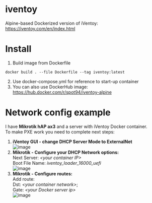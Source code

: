 # iventoy
Alpine-based Dockerized version of iVentoy: https://iventoy.com/en/index.html
# Install
1. Build image from Dockerfile
```
docker build . --file Dockerfile --tag iventoy:latest
```
2. Use docker-compose.yml for reference to start-up container
3. You can also use DockerHub image: https://hub.docker.com/r/spot94/iventoy-alpine
# Network config example
I have **Mikrotik hAP ax3** and a server with iVentoy Docker container.\
To make PXE work you need to complete next steps:
  1. **iVentoy GUI - change DHCP Server Mode to ExternalNet**\
    ![image](https://github.com/user-attachments/assets/e9686ae9-2876-40e2-b86b-3e0d0c6b5f46)
  2. **Mikrotik - Configure your DHCP Network options:**\
    Next Server: *\<your container IP>*\
    Boot File Name: _iventoy_loader_16000_uefi_\
  ![image](https://github.com/user-attachments/assets/53574126-1766-4d39-84e1-41a1bec2ae4c)
  3. **Mikrotik - Configure routes:**\
    Add route:\
      Dst: *\<your container network>*;\
      Gate: *\<your Docker server ip>*\
  ![image](https://github.com/user-attachments/assets/28c0af81-af29-490f-a61d-075d1baa0715)
